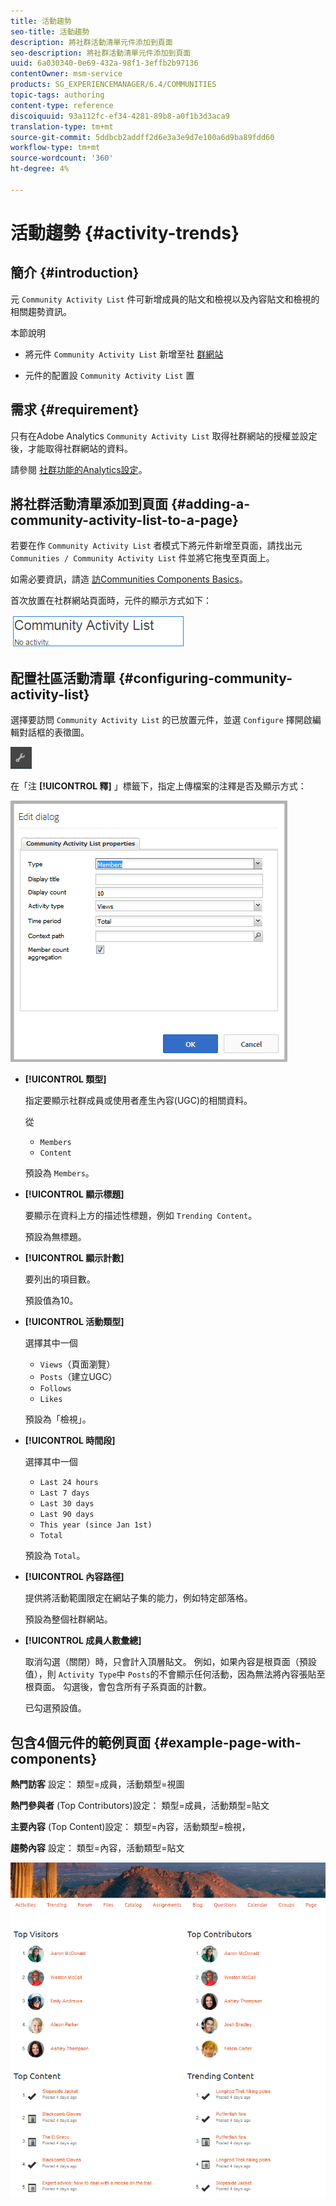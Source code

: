 ```yaml
---
title: 活動趨勢
seo-title: 活動趨勢
description: 將社群活動清單元件添加到頁面
seo-description: 將社群活動清單元件添加到頁面
uuid: 6a030340-0e69-432a-98f1-3effb2b97136
contentOwner: msm-service
products: SG_EXPERIENCEMANAGER/6.4/COMMUNITIES
topic-tags: authoring
content-type: reference
discoiquuid: 93a112fc-ef34-4281-89b8-a0f1b3d3aca9
translation-type: tm+mt
source-git-commit: 5ddbcb2addff2d6e3a3e9d7e100a6d9ba89fdd60
workflow-type: tm+mt
source-wordcount: '360'
ht-degree: 4%

---
```



# 活動趨勢 {#activity-trends}

## 簡介 {#introduction}

元 `Community Activity List` 件可新增成員的貼文和檢視以及內容貼文和檢視的相關趨勢資訊。

本節說明

* 將元件 `Community Activity List` 新增至社 [群網站](overview.md#community-sites)

* 元件的配置設 `Community Activity List` 置

## 需求 {#requirement}

只有在Adobe Analytics `Community Activity List` 取得社群網站的授權並設定後，才能取得社群網站的資料。

請參閱 [社群功能的Analytics設定](analytics.md)。

## 將社群活動清單添加到頁面 {#adding-a-community-activity-list-to-a-page}

若要在作 `Community Activity List` 者模式下將元件新增至頁面，請找出元 `Communities / Community Activity List` 件並將它拖曳至頁面上。

如需必要資訊，請造 [訪Communities Components Basics](basics.md)。

首次放置在社群網站頁面時，元件的顯示方式如下：

![chlimage_1-227](assets/chlimage_1-227.png)

## 配置社區活動清單  {#configuring-community-activity-list}

選擇要訪問 `Community Activity List` 的已放置元件，並選 `Configure` 擇開啟編輯對話框的表徵圖。

![chlimage_1-228](assets/chlimage_1-228.png)

在「注 **[!UICONTROL 釋]** 」標籤下，指定上傳檔案的注釋是否及顯示方式：

![chlimage_1-229](assets/chlimage_1-229.png)

* **[!UICONTROL 類型]**

   指定要顯示社群成員或使用者產生內容(UGC)的相關資料。

   從
   * `Members`
   * `Content`

   預設為 `Members`。

* **[!UICONTROL 顯示標題]**

   要顯示在資料上方的描述性標題，例如 `Trending Content`。

   預設為無標題。

* **[!UICONTROL 顯示計數]**

   要列出的項目數。

   預設值為10。

* **[!UICONTROL 活動類型]**

   選擇其中一個
   * `Views`（頁面瀏覽）
   * `Posts`（建立UGC）
   * `Follows`
   * `Likes`

   預設為「檢視」。

* **[!UICONTROL 時間段]**

   選擇其中一個
   * `Last 24 hours`
   * `Last 7 days`
   * `Last 30 days`
   * `Last 90 days`
   * `This year (since Jan 1st)`
   * `Total`

   預設為 `Total`。

* **[!UICONTROL 內容路徑]**

   提供將活動範圍限定在網站子集的能力，例如特定部落格。

   預設為整個社群網站。

* **[!UICONTROL 成員人數彙總]**

   取消勾選（關閉）時，只會計入頂層貼文。 例如，如果內容是根頁面（預設值），則 `Activity Type`中 `Posts`的不會顯示任何活動，因為無法將內容張貼至根頁面。 勾選後，會包含所有子系頁面的計數。

   已勾選預設值。

## 包含4個元件的範例頁面 {#example-page-with-components}

**熱門訪客** 設定： 類型=成員，活動類型=視圖

**熱門參與者** (Top Contributors)設定： 類型=成員，活動類型=貼文

**主要內容** (Top Content)設定： 類型=內容，活動類型=檢視，

**趨勢內容** 設定： 類型=內容，活動類型=貼文

![chlimage_1-230](assets/chlimage_1-230.png)

